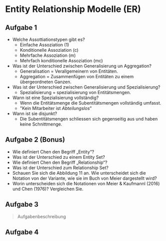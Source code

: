 # Entity Relationship Modelle (ER)

## Aufgabe 1

- Welche Assottiationstypen gibt es?
  - Einfache Assoziation (1)
  - Konditionelle Assoziation (c)
  - Mehrfache Assoziation (m)
  - Mehrfach konditionelle Assoziation (mc)
- Was ist der Unterschied zwischen Generalisierung un Aggregation?
  - Generalisation = Verallgemeinern von Entitäten.
  - Aggregation = Zusammenfügen von Entitäten zu einem übergeordneten Ganzen.
- Was ist der Unterschied zwischen Generalisierung und Spezialisierung?
  - Spezialisierung = spezialisierung von Entitätsmengen.
- Wann ist eine Spezialisierung vollständig?
  - Wenn die Entitätsmenge die Subentitätsmengen vollständig umfasst.
  - "Kein Mitarbeiter ist *Abteilungslos*"
- Wann ist sie disjunkt?
  - Die Subentitätsmengen schliessen sich gegenseitig aus und haben keine Schnittmenge.

## Aufgabe 2 (Bonus)

- Wie definiert Chen den Begriff „Entity“?
- Was ist der Unterschied zu einem Entity Set?
- Wie definiert Chen den Begriff „Relationship“?
- Was ist der Unterschied zum Relationship Set?
- Schauen Sie sich die Abbildung 11 an. Wie unterscheidet sich die Notation von der Variante, wie sie	im Buch von Meier dargestellt wird?
- Worin unterscheiden sich die Notationen von Meier & Kaufmannl (2016) und Chen (1976)? Vergleichen Sie.

## Aufgabe 3

> Aufgabenbeschreibung

## Aufgabe 4






